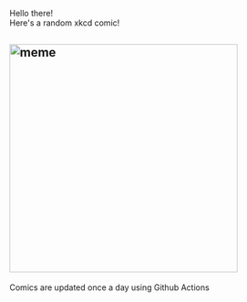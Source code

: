 Hello there! <br>Here's a random xkcd comic!<br>
## <img src="https://imgs.xkcd.com/comics/magic_words.png" alt="meme" width="400"/><br>
Comics are updated once a day using Github Actions